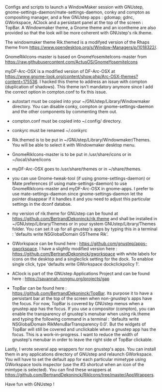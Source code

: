 Configs and scripts to launch a WindowMaker session with GNUstep, gnome-settings-daemon/mate-settings-daemon, conky and compton as compositing manager, and a few GNUstep apps : gdomap; gdnc, GWorkspace, AClock and a persistant panel at the top of the screen : TopBar. A Windowmaker theme, a Gnome theme and an icontheme are also provided so that the look will be more coherent with GNUstep's rik.theme.

The windowmaker theme Rik.themed is a modifyed version of the Rhaps theme from https://www.opendesktop.org/s/Window-Managers/p/1018322/. 

GnomeRikIcons-master is based on GnomeYosemiteIcons-master from https://raw.githubusercontent.com/ActusOS/GnomeYosemiteIcons

myDF-Arc-OSX is a modified version of DF-Arc-OSX at https://www.gnome-look.org/content/show.php/Arc-OSX-themes?content=175536. I hacked this theme to address an issue with compton (duplication of shadows). This theme isn't mandatory anymore since I add the correct option in compton.conf to fix this issue.

- autostart must be copied into your ~/GNUstep/Library/Windowmaker directory. You can disable conky, compton or gnome-settings-daemon and the other components by commenting them out.

- compton.conf must be copied into ~/.config/ directory.

- conkyrc must be renamed ~/.conkyrc

- Rik.themed is to be put in  ~/GNUstep/Library/Windowmaker/Themes. You will be able to select it with Windowmaker desktop menu.

- GnomeRikIcons-master is to be put in /usr/share/icons or in ~/local/share/icons

- myDF-Arc-OSX goes to /usr/share/themes or in ~/share/themes.

- you can use Gnome-tweak-tool (if using gnome-settings-daemon) or Mate preferences (if using mate-settings-daemon) to use GnomeRikIcons-master and myDF-Arc-OSX in gnome-apps. I prefer to use mate-settings-daemon since gnome-settings-daemon let the pointer disappear if it handles it and you need to adjust this particular settings in the dconf databse.

- my version of rik.theme for GNUstep can be found at https://github.com/BertrandDekoninck/rik.theme and shall be installed in ~/GNUstep/Library/Themes or in your system GNUstep/Library/Themes folder. You can set it up for all gnustep's apps by typing this in a terminal : 'defaults write NSGlobalDomain GSTheme Rik'.

- GWorkspace can be found here : https://github.com/gnustep/apps-gworkspace. I have a slightly modified version here : https://github.com/BertrandDekoninck/gworkspace with white labels for icons on the desktop and a singleclick setting for the dock. To enabloe single click, type 'defaults write GWorkspace dockclickpolicy 1'.

- AClock is part of the GNUstep Applications Project and can be found here : https://savannah.nongnu.org/projects/gap

- TopBar can be found here : https://github.com/BertrandDekoninck/TopBar. Its purpose it to have a persistant bar at the top of the screen when non-gnustep's apps have the focus. For now, TopBar is covered by GNUstep menus when a gnustep app has the focus. If you use a compositor (compton), you can enable the transparency of gnustep's menubar when using rik.theme and typing the following command in a terminal : 'defaults write NSGlobalDomain RikMenuBarTransparency 0.0'. But the widgets of TopBar will still be covered and unclickable when a gnustep app has the focus. This is a work-in-progress. I want to reduce the width of gnustep's menubar in order to leave the right side of TopBar clickable.


Lastly, I wrote several app wrappers for non gnustep's apps. You can install them in any applications directory of GNUstep and relaunch GWorkspace. You will have to set the default app for each particular mimetype using GWorkspace tools inspector (use the #3 shortcut when an icon of the mimtype is selected). You can find these wrappers at https://github.com/BertrandDekoninck/RikIcons/tree/master/AppWrappers.

Have fun with GNUstep !
